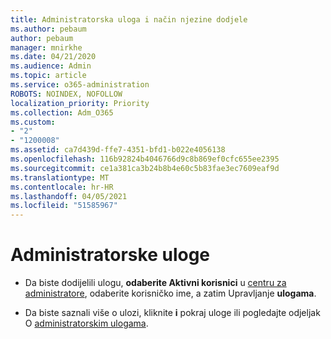 ```yaml
---
title: Administratorska uloga i način njezine dodjele
ms.author: pebaum
author: pebaum
manager: mnirkhe
ms.date: 04/21/2020
ms.audience: Admin
ms.topic: article
ms.service: o365-administration
ROBOTS: NOINDEX, NOFOLLOW
localization_priority: Priority
ms.collection: Adm_O365
ms.custom:
- "2"
- "1200008"
ms.assetid: ca7d439d-ffe7-4351-bfd1-b022e4056138
ms.openlocfilehash: 116b92824b4046766d9c8b869ef0cfc655ee2395
ms.sourcegitcommit: ce1a381ca3b24b8b4e60c5b83fae3ec7609eaf9d
ms.translationtype: MT
ms.contentlocale: hr-HR
ms.lasthandoff: 04/05/2021
ms.locfileid: "51585967"
---
```

# <a name="admin-roles"></a>Administratorske uloge

- Da biste dodijelili ulogu, **odaberite Aktivni korisnici** u [centru za administratore](https://admin.microsoft.com/Adminportal/Home#/users), odaberite korisničko ime, a zatim Upravljanje  **ulogama**.

- Da biste saznali više o ulozi, kliknite **i** pokraj uloge ili pogledajte odjeljak O [administratorskim ulogama](https://docs.microsoft.com/microsoft-365/admin/add-users/about-admin-roles).